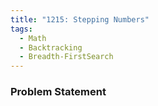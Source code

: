 ```yaml
---
title: "1215: Stepping Numbers"
tags:
  - Math
  - Backtracking
  - Breadth-FirstSearch
---
```

### Problem Statement


